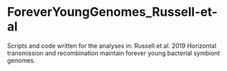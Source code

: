 # ForeverYoungGenomes_Russell-et-al
Scripts and code written for the analyses in: Russell et al. 2019 Horizontal transmission and recombination maintain forever young bacterial symbiont genomes.
